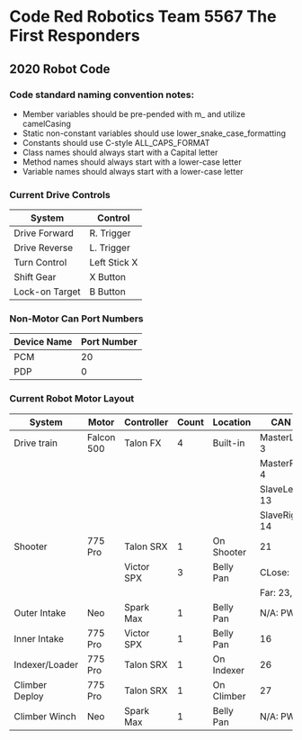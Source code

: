 # Code Red Robotics Team 5567 The First Responders 

## 2020 Robot Code

### Code standard naming convention notes:
* Member variables should be pre-pended with m_ and utilize camelCasing
* Static non-constant variables should use lower_snake_case_formatting
* Constants should use C-style ALL_CAPS_FORMAT
* Class names should always start with a Capital letter
* Method names should always start with a lower-case letter
* Variable names should always start with a lower-case letter

### Current Drive Controls
| System         | Control       |
| -------------- | ------------- |
| Drive Forward  | R. Trigger    |
| Drive Reverse  | L. Trigger    |
| Turn Control   | Left Stick X  |
| Shift Gear     | X Button      |
| Lock-on Target | B Button      |

### Non-Motor Can Port Numbers
| Device Name   |  Port Number  |
| ------------- | ------------- |
| PCM           | 20            |
| PDP           | 0             |

### Current Robot Motor Layout
| System         | Motor         | Controller  | Count   | Location   | CAN ID 
| -------------- | ------------- | ----------- | ------- | ---------- | -------------- 
| Drive train    | Falcon 500    | Talon FX    |    4    | Built-in   | MasterLeft: 3
|                |               |             |         |            | MasterRight: 4
|                |               |             |         |            | SlaveLeft: 13
|                |               |             |         |            | SlaveRight: 14
| Shooter        | 775 Pro       | Talon SRX   |    1    | On Shooter | 21
|                |               | Victor SPX  |    3    | Belly Pan  | CLose: 22
|                |               |             |         |            | Far: 23, 24
| Outer Intake   | Neo           | Spark Max   |    1    | Belly Pan  | N/A: PWM 0
| Inner Intake   | 775 Pro       | Victor SPX  |    1    | Belly Pan  | 16
| Indexer/Loader | 775 Pro       | Talon SRX   |    1    | On Indexer | 26
| Climber Deploy | 775 Pro       | Talon SRX   |    1    | On Climber | 27
| Climber Winch  | Neo           | Spark Max   |    1    | Belly Pan  | N/A: PWM 1
